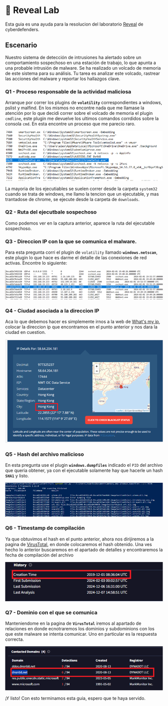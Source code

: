 # :open_file_folder: Reveal Lab

Esta guia es una ayuda para la resolucion del laboratorio [Reveal](https://cyberdefenders.org/blueteam-ctf-challenges/ramnit/) de cyberdefenders.

## Escenario

Nuestro sistema de detección de intrusiones ha alertado sobre un comportamiento sospechoso en una estación de trabajo, lo que apunta a una probable intrusión de malware. Se ha realizado un volcado de memoria de este sistema para su análisis. Tu tarea es analizar este volcado, rastrear las acciones del malware y reportar los hallazgos clave.

### Q1 - Proceso responsable de la actividad maliciosa

Arranque por correr los plugins de **`volatility`** correspondientes a windows, pslist y malfind. En los mismos no encontre nada que me llamase la atención por lo que decidi correr sobre el volcado de memoria el plugin `cmdline`, este plugin me devuelve los ultimos comandos corrdidos sobre la consola `cmd`. En esta encontre un proceso que me parecio raro.

![ramnit1](../../assets/Cyberdefnders/Endpoint%20Forensics/Rammit%20Lab/rammit1.png)

La mayoria de los ejecutiables se suelen correr desde la carpeta `system32` cuando se trata de windows, me llamo la tencion que un ejecutable, y mas trantadose de chrome, se ejecute desde la carpeta de `downloads`.

### Q2 - Ruta del ejecutbale sospechoso

Como podemos ver en la captura anterior, aparece la ruta del ejecutable sospechoso.

### Q3 - Direccion IP con la que se comunica el malware.

Para esta pregunta corri el plugin de `volatility` llamado **`windows.netscan`**, este plugin lo que hace es darme el detalle de las conexiones de red activas. Encontre lo siguiente:

![ramnit2](../../assets/Cyberdefnders/Endpoint%20Forensics/Rammit%20Lab/ramnit2.png)

### Q4 - Ciudad asociada a la direccion IP

Aca lo que debemos hacer es simplemente irnos a la web de [What's my ip](https://whatismyipaddress.com/), colocar la direccion ip que encontramos en el punto anterior y nos dara la ciudad en cuestion.

![ramnit3](../../assets/Cyberdefnders/Endpoint%20Forensics/Rammit%20Lab/ramnit3.png)

### Q5 - Hash del archivo malicioso

En esta pregunta use el plugin **`windows.dumpfiles`** indicado el `PID` del archivo que queria obtener, ya con el ejecutable solamente hay que hacerle un hash **`SHA1`** y listo.

![ramnit4](../../assets/Cyberdefnders/Endpoint%20Forensics/Rammit%20Lab/ramnit4.png)

### Q6 - Timestamp de compilación

Ya que obtuvimos el hash en el punto anterior, ahora nos dirijiremos a la pagina de [VirusTotal](https://www.virustotal.com/), en donde colocaremos el hash obtenido. Una ves hecho lo anterior buscaremos en el apartado de detalles y encontraremos la fecha de compilación del archivo

![ramnit5](../../assets/Cyberdefnders/Endpoint%20Forensics/Rammit%20Lab/ramnit6.png)

### Q7 - Dominio con el que se comunica

Manteniendome en la pagina de **`VirusTotal`** iremos al apartado de relaciones en donde ecnotraremos los dominios y subdominions con los que este malware se intenta comunicar. Uno en particular es la respuesta correcta.

![ramnit6](../../assets/Cyberdefnders/Endpoint%20Forensics/Rammit%20Lab/ramnit5.png)


¡Y listo! Con esto terminamos esta guia, espero que te haya servido.